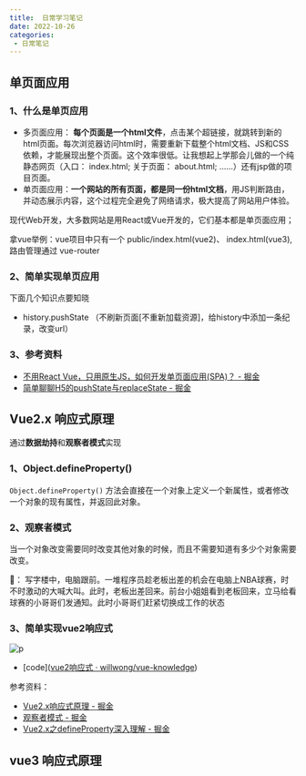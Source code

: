 ```yaml
---
title:  日常学习笔记
date: 2022-10-26
categories: 
 - 日常笔记
---
```

<Boxx type='tip' />

## 单页面应用

### 1、什么是单页应用

- 多页面应用： **每个页面是一个html文件**，点击某个超链接，就跳转到新的html页面。每次浏览器访问html时，需要重新下载整个html文档、JS和CSS依赖，才能展现出整个页面。这个效率很低。让我想起上学那会儿做的一个纯静态网页（入口： index.html; 关于页面： about.html; ……）还有jsp做的项目页面。
- 单页面应用：**一个网站的所有页面，都是同一份html文档**，用JS判断路由，并动态展示内容，这个过程完全避免了网络请求，极大提高了网站用户体验。

现代Web开发，大多数网站是用React或Vue开发的，它们基本都是单页面应用；

拿vue举例：vue项目中只有一个 public/index.html(vue2)、 index.html(vue3), 路由管理通过 vue-router

### 2、简单实现单页应用

下面几个知识点要知晓

- history.pushState （不刷新页面[不重新加载资源]，给history中添加一条纪录，改变url）


### 3、参考资料

- [不用React Vue，只用原生JS，如何开发单页面应用(SPA)？ - 掘金](https://juejin.cn/post/7147654933435645960)
- [简单聊聊H5的pushState与replaceState - 掘金](https://juejin.cn/post/6844903558576341000)


## Vue2.x 响应式原理

通过**数据劫持**和**观察者模式**实现

### 1、Object.defineProperty()

```Object.defineProperty()``` 方法会直接在一个对象上定义一个新属性，或者修改一个对象的现有属性，并返回此对象。

### 2、观察者模式

当一个对象改变需要同时改变其他对象的时候，而且不需要知道有多少个对象需要改变。

🌰：  写字楼中，电脑跟前。一堆程序员趁老板出差的机会在电脑上NBA球赛，时不时激动的大喊大叫。此时，老板出差回来。前台小姐姐看到老板回来，立马给看球赛的小哥哥们发通知。此时小哥哥们赶紧切换成工作的状态

### 3、简单实现vue2响应式

![p](../../img//22-10-26-1.png)

- [code]([vue2响应式 · willwong/vue-knowledge](https://gitee.com/willwong/vue-knowledge/tree/master/vue2%E5%93%8D%E5%BA%94%E5%BC%8F))

参考资料：

- [Vue2.x响应式原理 - 掘金](https://juejin.cn/post/6996329769709076493)
- [观察者模式 - 掘金](https://juejin.cn/post/6995865134132363295)
- [Vue2.x之defineProperty深入理解 - 掘金](https://juejin.cn/post/7026266930386305032)

## vue3 响应式原理